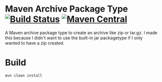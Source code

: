 # Maven Archive Package Type [![Build Status](https://travis-ci.org/zaplatynski/archive-packagetype.svg?branch=master)](https://travis-ci.org/zaplatynski/archive-packagetype)  [![Maven Central](https://maven-badges.herokuapp.com/maven-central/com.github.zaplatynski/archive-packagetype/badge.svg?style=flat)](http://mvnrepository.com/artifact/com.github.zaplatynski/archive-packagetype)

A Maven archive package type to create an archive like zip or tar.gz.
I made this because I didn't want to use the built-in jar packagetype  if I only wanted to have a 
zip created.

# Build

```
mvn clean install
```
